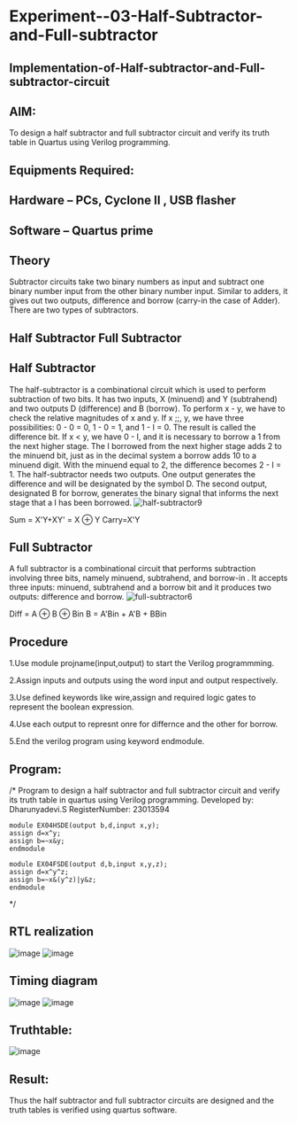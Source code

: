 # Experiment--03-Half-Subtractor-and-Full-subtractor
## Implementation-of-Half-subtractor-and-Full-subtractor-circuit
## AIM:
To design a half subtractor and full subtractor circuit and verify its truth table in Quartus using Verilog programming.

## Equipments Required:
## Hardware – PCs, Cyclone II , USB flasher
## Software – Quartus prime
## Theory
Subtractor circuits take two binary numbers as input and subtract one binary number input from the other binary number input. Similar to adders, it gives out two outputs, difference and borrow (carry-in the case of Adder). There are two types of subtractors.

## Half Subtractor Full Subtractor
## Half Subtractor
The half-subtractor is a combinational circuit which is used to perform subtraction of two bits. It has two inputs, X (minuend) and Y (subtrahend) and two outputs D (difference) and B (borrow). To perform x - y, we have to check the relative magnitudes of x and y. If x ;;, y, we have three possibilities: 0 - 0 = 0, 1 - 0 = 1, and 1 - I = 0. The result is called the difference bit. If x < y, we have 0 - I, and it is necessary to borrow a 1 from the next higher stage. The I borrowed from the next higher stage adds 2 to the minuend bit, just as in the decimal system a borrow adds 10 to a minuend digit. With the minuend equal to 2, the difference becomes 2 - I = 1. The half-subtractor needs two outputs. One output generates the difference and will be designated by the symbol D. The second output, designated B for borrow, generates the binary signal that informs the next stage that a I has been borrowed.
![half-subtractor9](https://user-images.githubusercontent.com/36288975/166112538-58c3bc7c-ee5d-4e6a-ac8d-8e8328efe27a.png)


Sum = X'Y+XY' = X ⊕ Y
Carry=X'Y

## Full Subtractor
A full subtractor is a combinational circuit that performs subtraction involving three bits, namely minuend, subtrahend, and borrow-in . It accepts three inputs: minuend, subtrahend and a borrow bit and it produces two outputs: difference and borrow. 
![full-subtractor6](https://user-images.githubusercontent.com/36288975/166112541-24c68359-3de8-4674-ae22-8272ffc385ed.png)


Diff = A ⊕ B ⊕ Bin B = A'Bin + A'B + BBin

## Procedure
1.Use module projname(input,output) to start the Verilog programmming.

2.Assign inputs and outputs using the word input and output respectively.

3.Use defined keywords like wire,assign and required logic gates to represent the boolean expression.

4.Use each output to represnt onre for differnce and the other for borrow.

5.End the verilog program using keyword endmodule.
## Program:
/*
Program to design a half subtractor and full subtractor circuit and verify its truth table in quartus using Verilog programming.
Developed by: Dharunyadevi.S
RegisterNumber: 23013594 
```
module EX04HSDE(output b,d,input x,y);
assign d=x^y;
assign b=~x&y;
endmodule

module EX04FSDE(output d,b,input x,y,z);
assign d=x^y^z;
assign b=~x&(y^z)|y&z;
endmodule
```
*/

##  RTL realization
![image](https://github.com/DHARUNYADEVI/Experiment--03-Half-Subtractor-and-Full-subtractor/assets/147473847/276d43be-b7a5-45c7-a95d-2fbf62db6f6b)
![image](https://github.com/DHARUNYADEVI/Experiment--03-Half-Subtractor-and-Full-subtractor/assets/147473847/32eae718-6a0f-4e1c-b868-64a74bf1e3de)

## Timing diagram 
![image](https://github.com/DHARUNYADEVI/Experiment--03-Half-Subtractor-and-Full-subtractor/assets/147473847/5cc944dc-8bb0-4c75-a142-d2e80586c237)
![image](https://github.com/DHARUNYADEVI/Experiment--03-Half-Subtractor-and-Full-subtractor/assets/147473847/62426e69-ac8c-4f7b-ae2b-6a95a8e4a0e0)
## Truthtable:
![image](https://github.com/DHARUNYADEVI/Experiment--03-Half-Subtractor-and-Full-subtractor/assets/147473847/0622ce5d-e130-475f-8a74-60e77223f6d4)
## Result:
Thus the half subtractor and full subtractor circuits are designed and the truth tables is verified using quartus software.
